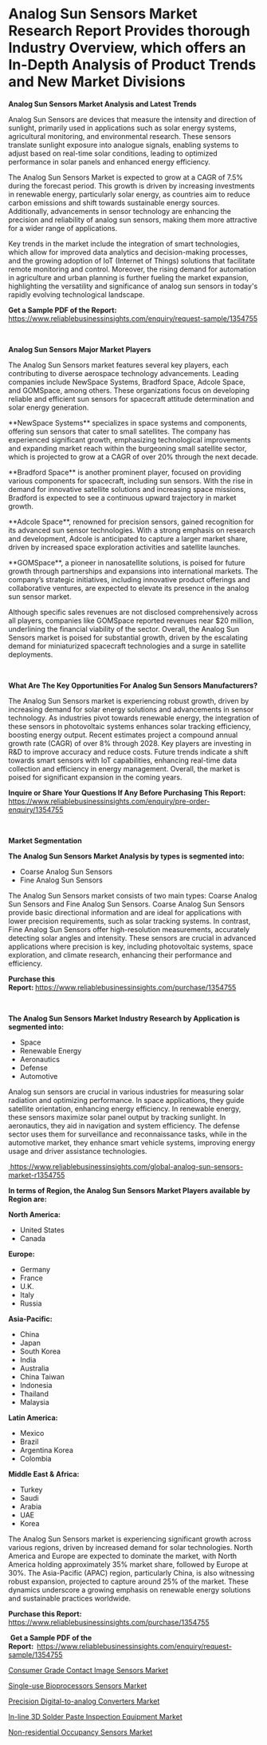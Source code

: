 <p><h1>Analog Sun Sensors Market Research Report Provides thorough Industry Overview, which offers an In-Depth Analysis of Product Trends and New Market Divisions</h1></p><p><strong>Analog Sun Sensors Market Analysis and Latest Trends</strong></p>
<p><p>Analog Sun Sensors are devices that measure the intensity and direction of sunlight, primarily used in applications such as solar energy systems, agricultural monitoring, and environmental research. These sensors translate sunlight exposure into analogue signals, enabling systems to adjust based on real-time solar conditions, leading to optimized performance in solar panels and enhanced energy efficiency.</p><p>The Analog Sun Sensors Market is expected to grow at a CAGR of 7.5% during the forecast period. This growth is driven by increasing investments in renewable energy, particularly solar energy, as countries aim to reduce carbon emissions and shift towards sustainable energy sources. Additionally, advancements in sensor technology are enhancing the precision and reliability of analog sun sensors, making them more attractive for a wider range of applications.</p><p>Key trends in the market include the integration of smart technologies, which allow for improved data analytics and decision-making processes, and the growing adoption of IoT (Internet of Things) solutions that facilitate remote monitoring and control. Moreover, the rising demand for automation in agriculture and urban planning is further fueling the market expansion, highlighting the versatility and significance of analog sun sensors in today's rapidly evolving technological landscape.</p></p>
<p><strong>Get a Sample PDF of the Report:&nbsp;</strong> <a href="https://www.reliablebusinessinsights.com/enquiry/request-sample/1354755?utm_campaign=63&utm_medium=2&utm_source=Github&utm_content=ia&utm_term=13022025&utm_id=analog-sun-sensors">https://www.reliablebusinessinsights.com/enquiry/request-sample/1354755</a></p>
<p>&nbsp;</p>
<p><strong>Analog Sun Sensors Major Market Players</strong></p>
<p><p>The Analog Sun Sensors market features several key players, each contributing to diverse aerospace technology advancements. Leading companies include NewSpace Systems, Bradford Space, Adcole Space, and GOMSpace, among others. These organizations focus on developing reliable and efficient sun sensors for spacecraft attitude determination and solar energy generation.</p><p>**NewSpace Systems** specializes in space systems and components, offering sun sensors that cater to small satellites. The company has experienced significant growth, emphasizing technological improvements and expanding market reach within the burgeoning small satellite sector, which is projected to grow at a CAGR of over 20% through the next decade.</p><p>**Bradford Space** is another prominent player, focused on providing various components for spacecraft, including sun sensors. With the rise in demand for innovative satellite solutions and increasing space missions, Bradford is expected to see a continuous upward trajectory in market growth.</p><p>**Adcole Space**, renowned for precision sensors, gained recognition for its advanced sun sensor technologies. With a strong emphasis on research and development, Adcole is anticipated to capture a larger market share, driven by increased space exploration activities and satellite launches.</p><p>**GOMSpace**, a pioneer in nanosatellite solutions, is poised for future growth through partnerships and expansions into international markets. The company’s strategic initiatives, including innovative product offerings and collaborative ventures, are expected to elevate its presence in the analog sun sensor market.</p><p>Although specific sales revenues are not disclosed comprehensively across all players, companies like GOMSpace reported revenues near $20 million, underlining the financial viability of the sector. Overall, the Analog Sun Sensors market is poised for substantial growth, driven by the escalating demand for miniaturized spacecraft technologies and a surge in satellite deployments.</p></p>
<p>&nbsp;</p>
<p><strong>What Are The Key Opportunities For Analog Sun Sensors Manufacturers?</strong></p>
<p><p>The Analog Sun Sensors market is experiencing robust growth, driven by increasing demand for solar energy solutions and advancements in sensor technology. As industries pivot towards renewable energy, the integration of these sensors in photovoltaic systems enhances solar tracking efficiency, boosting energy output. Recent estimates project a compound annual growth rate (CAGR) of over 8% through 2028. Key players are investing in R&D to improve accuracy and reduce costs. Future trends indicate a shift towards smart sensors with IoT capabilities, enhancing real-time data collection and efficiency in energy management. Overall, the market is poised for significant expansion in the coming years.</p></p>
<p><strong>Inquire or Share Your Questions If Any Before Purchasing This Report:</strong> <a href="https://www.reliablebusinessinsights.com/enquiry/pre-order-enquiry/1354755?utm_campaign=63&utm_medium=2&utm_source=Github&utm_content=ia&utm_term=13022025&utm_id=analog-sun-sensors">https://www.reliablebusinessinsights.com/enquiry/pre-order-enquiry/1354755</a></p>
<p>&nbsp;</p>
<p><strong>Market Segmentation</strong></p>
<p><strong>The Analog Sun Sensors Market Analysis by types is segmented into:</strong></p>
<p><ul><li>Coarse Analog Sun Sensors</li><li>Fine Analog Sun Sensors</li></ul></p>
<p><p>The Analog Sun Sensors market consists of two main types: Coarse Analog Sun Sensors and Fine Analog Sun Sensors. Coarse Analog Sun Sensors provide basic directional information and are ideal for applications with lower precision requirements, such as solar tracking systems. In contrast, Fine Analog Sun Sensors offer high-resolution measurements, accurately detecting solar angles and intensity. These sensors are crucial in advanced applications where precision is key, including photovoltaic systems, space exploration, and climate research, enhancing their performance and efficiency.</p></p>
<p><strong>Purchase this Report:&nbsp;</strong><a href="https://www.reliablebusinessinsights.com/purchase/1354755?utm_campaign=63&utm_medium=2&utm_source=Github&utm_content=ia&utm_term=13022025&utm_id=analog-sun-sensors">https://www.reliablebusinessinsights.com/purchase/1354755</a></p>
<p>&nbsp;</p>
<p><strong>The Analog Sun Sensors Market Industry Research by Application is segmented into:</strong></p>
<p><ul><li>Space</li><li>Renewable Energy</li><li>Aeronautics</li><li>Defense</li><li>Automotive</li></ul></p>
<p><p>Analog sun sensors are crucial in various industries for measuring solar radiation and optimizing performance. In space applications, they guide satellite orientation, enhancing energy efficiency. In renewable energy, these sensors maximize solar panel output by tracking sunlight. In aeronautics, they aid in navigation and system efficiency. The defense sector uses them for surveillance and reconnaissance tasks, while in the automotive market, they enhance smart vehicle systems, improving energy usage and driver assistance technologies.</p></p>
<p><a href="https://www.reliablebusinessinsights.com/global-analog-sun-sensors-market-r1354755?utm_campaign=63&utm_medium=2&utm_source=Github&utm_content=ia&utm_term=13022025&utm_id=analog-sun-sensors">&nbsp;https://www.reliablebusinessinsights.com/global-analog-sun-sensors-market-r1354755</a></p>
<p><strong>In terms of Region, the Analog Sun Sensors Market Players available by Region are:</strong></p>
<p>
    <p> <strong> North America: </strong>
        <ul>
            <li>United States</li>
            <li>Canada</li>
        </ul>
        </p> 
    <p> <strong> Europe: </strong>
        <ul>
            <li>Germany</li>
            <li>France</li>
            <li>U.K.</li>
            <li>Italy</li>
            <li>Russia</li>
        </ul>
        </p> 
    <p> <strong> Asia-Pacific: </strong>
        <ul>
            <li>China</li>
            <li>Japan</li>
            <li>South Korea</li>
            <li>India</li>
            <li>Australia</li>
            <li>China Taiwan</li>
            <li>Indonesia</li>
            <li>Thailand</li>
            <li>Malaysia</li>
        </ul>
        </p> 
    <p> <strong> Latin America: </strong>
        <ul>
            <li>Mexico</li>
            <li>Brazil</li>
            <li>Argentina Korea</li>
            <li>Colombia</li>
        </ul>
        </p> 
    <p> <strong> Middle East & Africa: </strong>
        <ul>
            <li>Turkey</li>
            <li>Saudi</li>
            <li>Arabia</li>
            <li>UAE</li>
            <li>Korea</li>
        </ul>
    </p>
    </p>
<p><p>The Analog Sun Sensors market is experiencing significant growth across various regions, driven by increased demand for solar technologies. North America and Europe are expected to dominate the market, with North America holding approximately 35% market share, followed by Europe at 30%. The Asia-Pacific (APAC) region, particularly China, is also witnessing robust expansion, projected to capture around 25% of the market. These dynamics underscore a growing emphasis on renewable energy solutions and sustainable practices worldwide.</p></p>
<p><strong>Purchase this Report: </strong><a href="https://www.reliablebusinessinsights.com/purchase/1354755?utm_campaign=63&utm_medium=2&utm_source=Github&utm_content=ia&utm_term=13022025&utm_id=analog-sun-sensors">https://www.reliablebusinessinsights.com/purchase/1354755</a></p>
<p>&nbsp;<strong>Get a Sample PDF of the Report:&nbsp;&nbsp;</strong><a href="https://www.reliablebusinessinsights.com/enquiry/request-sample/1354755?utm_campaign=63&utm_medium=2&utm_source=Github&utm_content=ia&utm_term=13022025&utm_id=analog-sun-sensors">https://www.reliablebusinessinsights.com/enquiry/request-sample/1354755</a></p>
<p><strong></strong></p>
<p><p><a href="https://github.com/muvdibezuh/Market-Research-Report-List-1/blob/main/consumer-grade-contact-image-sensors-market.md?utm_campaign=63&utm_medium=2&utm_source=Github&utm_content=ia&utm_term=13022025&utm_id=analog-sun-sensors">Consumer Grade Contact Image Sensors Market</a></p><p><a href="https://github.com/dailyspunj47/Market-Research-Report-List-1/blob/main/single-use-bioprocessors-sensors-market.md?utm_campaign=63&utm_medium=2&utm_source=Github&utm_content=ia&utm_term=13022025&utm_id=analog-sun-sensors">Single-use Bioprocessors Sensors Market</a></p><p><a href="https://github.com/berbelsagwan/Market-Research-Report-List-1/blob/main/precision-digital-to-analog-converters-market.md?utm_campaign=63&utm_medium=2&utm_source=Github&utm_content=ia&utm_term=13022025&utm_id=analog-sun-sensors">Precision Digital-to-analog Converters Market</a></p><p><a href="https://github.com/ajayanhaizan/Market-Research-Report-List-1/blob/main/in-line-3d-solder-paste-inspection-equipment-market.md?utm_campaign=63&utm_medium=2&utm_source=Github&utm_content=ia&utm_term=13022025&utm_id=analog-sun-sensors">In-line 3D Solder Paste Inspection Equipment Market</a></p><p><a href="https://github.com/momossidram/Market-Research-Report-List-1/blob/main/non-residential-occupancy-sensors-market.md?utm_campaign=63&utm_medium=2&utm_source=Github&utm_content=ia&utm_term=13022025&utm_id=analog-sun-sensors">Non-residential Occupancy Sensors Market</a></p></p>